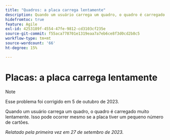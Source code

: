 ```yaml
---
title: "Quadros: a placa carrega lentamente"
description: Quando um usuário carrega um quadro, o quadro é carregado muito lentamente. Isso pode ocorrer mesmo se a placa tiver um pequeno número de cartões.
hidefromtoc: true
feature: Agile
exl-id: 4253189f-4554-47fe-9812-cd3103cf235e
source-git-commit: f55aca778701e1319eaa7a7eb6ce8f3d0cd2b8c5
workflow-type: tm+mt
source-wordcount: '66'
ht-degree: 15%

---
```


# Placas: a placa carrega lentamente

>[!NOTE]
>
>Esse problema foi corrigido em 5 de outubro de 2023.

Quando um usuário carrega um quadro, o quadro é carregado muito lentamente. Isso pode ocorrer mesmo se a placa tiver um pequeno número de cartões.

_Relatado pela primeira vez em 27 de setembro de 2023._
